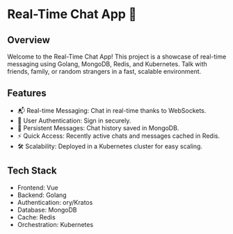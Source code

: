 # Real-Time Chat App 🚀

## Overview

Welcome to the Real-Time Chat App! This project is a showcase of real-time messaging using Golang, MongoDB, Redis, and Kubernetes. Talk with friends, family, or random strangers in a fast, scalable environment.

## Features

- 📬 Real-time Messaging: Chat in real-time thanks to WebSockets.
- 🙋 User Authentication: Sign in securely.
- 💾 Persistent Messages: Chat history saved in MongoDB.
- ⚡️ Quick Access: Recently active chats and messages cached in Redis.
- 🛠 Scalability: Deployed in a Kubernetes cluster for easy scaling.

## Tech Stack

- Frontend: Vue
- Backend: Golang
- Authentication: ory/Kratos
- Database: MongoDB
- Cache: Redis
- Orchestration: Kubernetes
